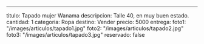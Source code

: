---
titulo: Tapado mujer Wanama
descripcion: Talle 40, en muy buen estado.
cantidad: 1
categoria: Ropa
destino: Vender
precio: 5000
entrega: 
foto1: "/images/articulos/tapado1.jpg"
foto2: "/images/articulos/tapado2.jpg"
foto3: "/images/articulos/tapado3.jpg"
reservado: false
